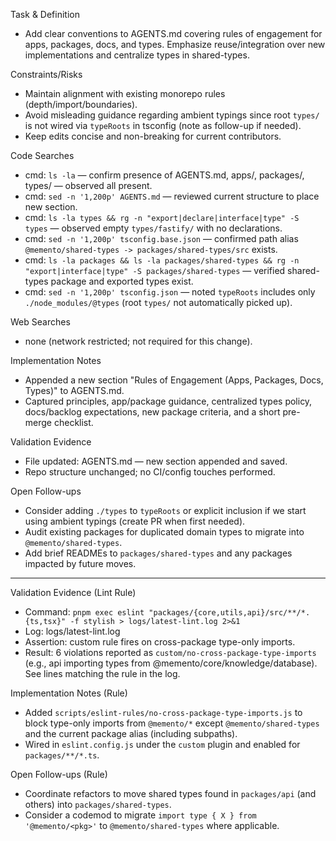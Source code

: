 Task & Definition
- Add clear conventions to AGENTS.md covering rules of engagement for apps, packages, docs, and types. Emphasize reuse/integration over new implementations and centralize types in shared-types.

Constraints/Risks
- Maintain alignment with existing monorepo rules (depth/import/boundaries).
- Avoid misleading guidance regarding ambient typings since root `types/` is not wired via `typeRoots` in tsconfig (note as follow-up if needed).
- Keep edits concise and non-breaking for current contributors.

Code Searches
- cmd: `ls -la` — confirm presence of AGENTS.md, apps/, packages/, types/ — observed all present.
- cmd: `sed -n '1,200p' AGENTS.md` — reviewed current structure to place new section.
- cmd: `ls -la types && rg -n "export|declare|interface|type" -S types` — observed empty `types/fastify/` with no declarations.
- cmd: `sed -n '1,200p' tsconfig.base.json` — confirmed path alias `@memento/shared-types -> packages/shared-types/src` exists.
- cmd: `ls -la packages && ls -la packages/shared-types && rg -n "export|interface|type" -S packages/shared-types` — verified shared-types package and exported types exist.
- cmd: `sed -n '1,200p' tsconfig.json` — noted `typeRoots` includes only `./node_modules/@types` (root `types/` not automatically picked up).

Web Searches
- none (network restricted; not required for this change).

Implementation Notes
- Appended a new section "Rules of Engagement (Apps, Packages, Docs, Types)" to AGENTS.md.
- Captured principles, app/package guidance, centralized types policy, docs/backlog expectations, new package criteria, and a short pre-merge checklist.

Validation Evidence
- File updated: AGENTS.md — new section appended and saved.
- Repo structure unchanged; no CI/config touches performed.

Open Follow-ups
- Consider adding `./types` to `typeRoots` or explicit inclusion if we start using ambient typings (create PR when first needed).
- Audit existing packages for duplicated domain types to migrate into `@memento/shared-types`.
- Add brief READMEs to `packages/shared-types` and any packages impacted by future moves.

---

Validation Evidence (Lint Rule)
- Command: `pnpm exec eslint "packages/{core,utils,api}/src/**/*.{ts,tsx}" -f stylish > logs/latest-lint.log 2>&1`
- Log: logs/latest-lint.log
- Assertion: custom rule fires on cross-package type-only imports.
- Result: 6 violations reported as `custom/no-cross-package-type-imports` (e.g., api importing types from @memento/core/knowledge/database). See lines matching the rule in the log.

Implementation Notes (Rule)
- Added `scripts/eslint-rules/no-cross-package-type-imports.js` to block type-only imports from `@memento/*` except `@memento/shared-types` and the current package alias (including subpaths).
- Wired in `eslint.config.js` under the `custom` plugin and enabled for `packages/**/*.ts`.

Open Follow-ups (Rule)
- Coordinate refactors to move shared types found in `packages/api` (and others) into `packages/shared-types`.
- Consider a codemod to migrate `import type { X } from '@memento/<pkg>'` to `@memento/shared-types` where applicable.
